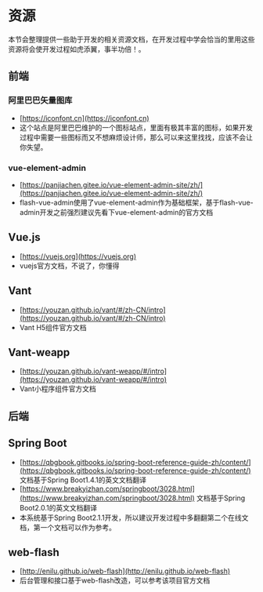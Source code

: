 # 资源
本节会整理提供一些助于开发的相关资源文档，在开发过程中学会恰当的里用这些资源将会使开发过程如虎添翼，事半功倍！。


## 前端

### 阿里巴巴矢量图库
- [https://iconfont.cn](https://iconfont.cn)
- 这个站点是阿里巴巴维护的一个图标站点，里面有极其丰富的图标，如果开发过程中需要一些图标而又不想麻烦设计师，那么可以来这里找找，应该不会让你失望。

### vue-element-admin
- [https://panjiachen.gitee.io/vue-element-admin-site/zh/](https://panjiachen.gitee.io/vue-element-admin-site/zh/)
- flash-vue-admin使用了vue-element-admin作为基础框架，基于flash-vue-admin开发之前强烈建议先看下vue-element-admin的官方文档


## Vue.js
- [https://vuejs.org](https://vuejs.org)
- vuejs官方文档，不说了，你懂得

## Vant
- [https://youzan.github.io/vant/#/zh-CN/intro](https://youzan.github.io/vant/#/zh-CN/intro)
- Vant H5组件官方文档

## Vant-weapp
- [https://youzan.github.io/vant-weapp/#/intro](https://youzan.github.io/vant-weapp/#/intro)
- Vant小程序组件官方文档


## 后端
## Spring Boot
- [https://qbgbook.gitbooks.io/spring-boot-reference-guide-zh/content/](https://qbgbook.gitbooks.io/spring-boot-reference-guide-zh/content/) 文档基于Spring Boot1.4.1的英文文档翻译
- [https://www.breakyizhan.com/springboot/3028.html](https://www.breakyizhan.com/springboot/3028.html) 文档基于Spring Boot2.0.1的英文文档翻译
- 本系统基于Spring Boot2.1.1开发，所以建议开发过程中多翻翻第二个在线文档，第一个文档可以作为参考。

## web-flash
- [http://enilu.github.io/web-flash](http://enilu.github.io/web-flash)
- 后台管理和接口基于web-flash改造，可以参考该项目官方文档
